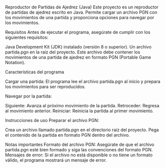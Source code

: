 Reproductor de Partidas de Ajedrez (Java)
Este proyecto es un reproductor de partidas de ajedrez escrito en Java. 
Permite cargar un archivo PGN con los movimientos de una partida y proporciona opciones para navegar por los movimientos.

Requisitos
Antes de ejecutar el programa, asegúrate de cumplir con los siguientes requisitos:

Java Development Kit (JDK) instalado (versión 8 o superior).
Un archivo partida.pgn en la raíz del proyecto. Este archivo debe contener los movimientos 
de una partida de ajedrez en formato PGN (Portable Game Notation).

Características del programa

Cargar una partida: 
El programa lee el archivo partida.pgn al inicio y prepara los movimientos para ser reproducidos.

Navegar por la partida:

Siguiente: Avanza al próximo movimiento de la partida.
Retroceder: Regresa al movimiento anterior.
Reiniciar: Reinicia la partida al primer movimiento.

Instrucciones de uso
Preparar el archivo PGN:

Crea un archivo llamado partida.pgn en el directorio raíz del proyecto.
Pega el contenido de la partida en formato PGN dentro del archivo.

Notas importantes
Formato del archivo PGN: Asegúrate de que el archivo partida.pgn esté bien formado y siga las convenciones del formato PGN.
Mensajes de error: Si el archivo no está disponible o no tiene un formato válido, el programa mostrará un mensaje de error.
